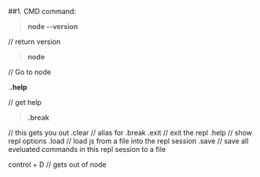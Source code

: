##1. CMD command:

>**node --version**

// return version

>**node**  

// Go to node

.**.help** 

// get help

>**.break**

// this gets you out
.clear // alias for .break
.exit // exit the repl
.help // show repl options
.load // load js from a file into the repl session
.save // save all eveluated commands in this repl session to a file

control + D  // gets out of node
